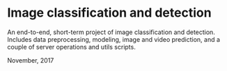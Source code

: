 # Image classification and detection


An end-to-end, short-term project of image classification and detection. 
Includes data preprocessing, modeling, image and video prediction, and a couple of server operations and utils scripts.

November, 2017
